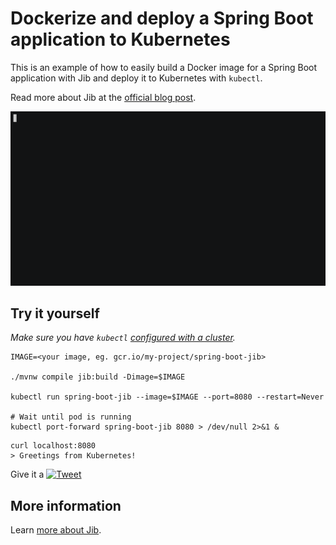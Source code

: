 # Dockerize and deploy a Spring Boot application to Kubernetes

This is an example of how to easily build a Docker image for a Spring Boot application with Jib and deploy it to Kubernetes with `kubectl`.

Read more about Jib at the [official blog post](https://cloudplatform.googleblog.com/2018/07/introducing-jib-build-java-docker-images-better.html).

<!-- Dockerize and deploy a @springboot app to #Kubernetes in seconds @kubernetesio @docker #jib -->
<p align="center">
    <a href="https://twitter.com/intent/tweet?text=Dockerize+and+deploy+a+%40springboot+app+to+%23Kubernetes+in+seconds+%40kubernetesio+%40docker+%23jib&url=https://asciinema.org/a/192977">
    <img src="https://github.com/coollog/spring-boot-k8s/blob/master/dockerize-spring-boot-jib.gif" width="600" alt="Dockerize Spring Boot app with Jib and deploy to Kubernetes">
  </a>
</p>

## Try it yourself

*Make sure you have `kubectl` [configured with a cluster](https://cloud.google.com/kubernetes-engine/docs/how-to/creating-a-cluster).*

```shell
IMAGE=<your image, eg. gcr.io/my-project/spring-boot-jib>

./mvnw compile jib:build -Dimage=$IMAGE

kubectl run spring-boot-jib --image=$IMAGE --port=8080 --restart=Never

# Wait until pod is running
kubectl port-forward spring-boot-jib 8080 > /dev/null 2>&1 &
```
```shell
curl localhost:8080
> Greetings from Kubernetes!
```

<!-- Run a @springboot app on #Kubernetes in seconds @kubernetesio #jib #java -->
Give it a [![Tweet](https://img.shields.io/twitter/url/http/shields.io.svg?style=social)](https://twitter.com/intent/tweet?text=Run+a+%40springboot+app+on+%23Kubernetes+in+seconds+%40kubernetesio+%23jib+%23java&url=https://github.com/coollog/spring-boot-k8s&hashtags=docker)

## More information

Learn [more about Jib](https://github.com/GoogleContainerTools/jib).
